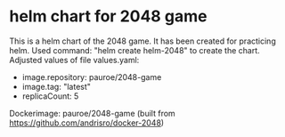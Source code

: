 # helm chart for 2048 game 
This is a helm chart of the 2048 game. It has been created for practicing helm. 
Used command: "helm create helm-2048" to create the chart.
Adjusted values of file values.yaml: 
- image.repository: pauroe/2048-game
- image.tag: "latest"
- replicaCount: 5

Dockerimage: pauroe/2048-game (built from https://github.com/andrisro/docker-2048)
